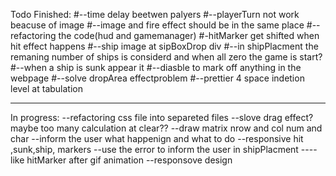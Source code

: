 Todo Finished: 
#--time delay beetwen palyers 
#--playerTurn not work beacuse of image 
#--image and fire effect should be in the same place 
#--refactoring the code(hud and gamemanager) 
#-hitMarker get shifted when hit effect happens
#--ship image at sipBoxDrop div 
#--in shipPlacment the remaning number of ships is considerd and when all zero the game is start? 
#--when a ship is sunk appear it 
#--diasble to mark off anything in the webpage
#--solve dropArea effectproblem
#--prettier 4 space indetion level at tabulation 

---

In progress:
--refactoring css file into separeted files 
--slove drag effect? maybe too many calculation at clear??
--draw matrix nrow and col num and char 
--inform the user what happenign and what to do 
--responsive hit ,sunk,ship, markers 
--use the error to inform the user in shipPlacment 
----like hitMarker after gif animation 
--responsove design
